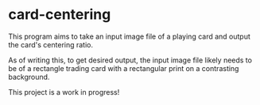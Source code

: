 # card-centering

This program aims to take an input image file of a playing card and output the card's centering ratio.

As of writing this, to get desired output, the input image file likely needs to be of a rectangle trading card with a rectangular print on a contrasting background.

This project is a work in progress!

